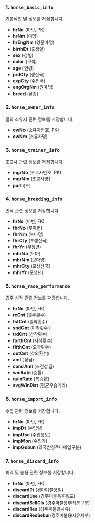 ### 1. `horse_basic_info`

기본적인 말 정보를 저장합니다.

- **hrNo** (마번, PK)
- **hrNm** (마명)
- **hrEngNm** (영문마명)
- **birthDt** (출생일)
- **sex** (성별)
- **color** (모색)
- **age** (연령)
- **prdCty** (생산국)
- **expCty** (수입국)
- **engOrgNm** (원마명)
- **breed** (품종)

### 2. `horse_owner_info`

말의 소유자 관련 정보를 저장합니다.

- **owNo** (소유자번호, PK)
- **owNm** (소유자명)

### 3. `horse_trainer_info`

조교사 관련 정보를 저장합니다.

- **mgrNo** (조교사번호, PK)
- **mgrNm** (조교사명)
- **part** (조)

### 4. `horse_breeding_info`

번식 관련 정보를 저장합니다.

- **hrNo** (마번, FK)
- **fhrNo** (부마번)
- **fhrNm** (부마명)
- **fhrCty** (부생산국)
- **fhrYr** (부생년)
- **mhrNo** (모마)
- **mhrNm** (모마명)
- **mhrCty** (모생산국)
- **mhrYr** (모생년)

### 5. `horse_race_performance`

경주 성적 관련 정보를 저장합니다.

- **hrNo** (마번, FK)
- **rcCnt** (출주횟수)
- **fstCnt** (일착횟수)
- **sndCnt** (이착횟수)
- **trdCnt** (삼착횟수)
- **forthCnt** (사착횟수)
- **fifthCnt** (오착횟수)
- **outCnt** (착외횟수)
- **amt** (상금)
- **condAmt** (조건상금)
- **winRate** (승률)
- **quinRate** (복승률)
- **avgWinDist** (평균우승거리)

### 6. `horse_import_info`

수입 관련 정보를 저장합니다.

- **hrNo** (마번, FK)
- **impDt** (수입일)
- **impUse** (수입용도)
- **impMon** (수입가)
- **impGubun** (외국산경주마매입구분)

### 7. `horse_discard_info`

퇴역 및 불용 관련 정보를 저장합니다.

- **hrNo** (마번, FK)
- **discardDt** (경마마불용일)
- **discardUse** (경주마불용후용도)
- **discardSellCls** (경주마불용후처분구분)
- **discardRes** (경주마불용사유)
- **discardResSebu** (경주마불용사유세부)